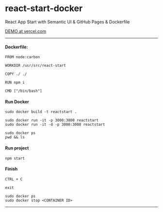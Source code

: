 # react-start-docker
React App Start with Semantic UI &amp; GitHub Pages &amp; Dockerfile

[DEMO at vercel.com](https://react-go.now.sh/)

-----
#### Dockerfile:

```
FROM node:carbon

WORKDIR /usr/src/react-start

COPY ./ ./

RUN npm i

CMD ["/bin/bash"]
```

#### Run Docker
``` 
sudo docker build -t reactstart .

sudo docker run -it -p 3000:3000 reactstart
sudo docker run -it -d -p 3000:3000 reactstart

sudo docker ps
pwd && ls
```

#### Run project
``` 
npm start
```

#### Finish
``` 
CTRL + C

exit

sudo docker ps
sudo docker stop <CONTAINER ID>
```

-----


 
